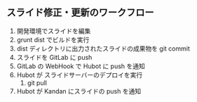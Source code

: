 ##  スライド修正・更新のワークフロー

1. 開発環境でスライドを編集 <!-- .element: class="fragment roll-in" -->
1. grunt dist でビルドを実行 <!-- .element: class="fragment roll-in" -->
1. dist ディレクトリに出力されたスライドの成果物を git commit <!-- .element: class="fragment roll-in" -->
1. スライドを GitLab に push <!-- .element: class="fragment roll-in" -->
1. GitLab の WebHook で Hubot に push を通知 <!-- .element: class="fragment roll-in" -->
1. Hubot が スライドサーバーのデプロイを実行 <!-- .element: class="fragment roll-in" -->
    1. git pull <!-- .element: class="fragment roll-in" -->
1. Hubot が Kandan にスライドの push を通知 <!-- .element: class="fragment roll-in" -->
